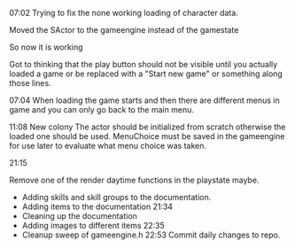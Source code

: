 
07:02
Trying to fix the none working loading of character data.

Moved the SActor to the gameengine instead of the gamestate

So now it is working

Got to thinking that the play button should not be visible until you actually loaded a game or be replaced with a "Start new game" or something along those lines.

07:04
When loading the game starts and then there are different menus in game and you can only go back to the main menu.

11:08
New colony
The actor should be initialized from scratch otherwise the loaded one should be used.
MenuChoice must be saved in the gameengine for use later to evaluate what menu choice was taken.

21:15

Remove one of the render daytime functions in the playstate maybe.
- Adding skills and skill groups to the documentation.
- Adding items to the documentation
21:34
- Cleaning up the documentation
- Adding images to different items
22:35
- Cleanup sweep of gameengine.h
22:53
Commit daily changes to repo.


